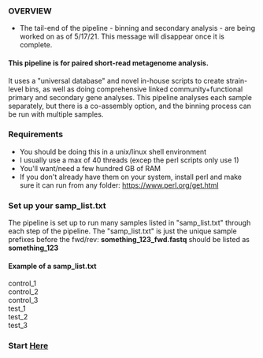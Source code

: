 ### OVERVIEW
* The tail-end of the pipeline - binning and secondary analysis - are being worked on as of 5/17/21. This message will disappear once it is complete.
#### This pipeline is for paired short-read metagenome analysis.<br>
It uses a "universal database" and novel in-house scripts to create strain-level bins, as well as doing comprehensive linked community+functional primary and secondary gene analyses. This pipeline analyses each sample separately, but there is a co-assembly option, and the binning process can be run with multiple samples.

### Requirements
 * You should be doing this in a unix/linux shell environment
 * I usually use a max of 40 threads (excep the perl scripts only use 1)
 * You'll want/need a few hundred GB of RAM
 * If you don't already have them on your system, install perl and make sure it can run from any folder: https://www.perl.org/get.html

### Set up your samp_list.txt
The pipeline is set up to run many samples listed in "samp_list.txt" through each step of the pipeline. 
The "samp_list.txt" is just the unique sample prefixes before the fwd/rev: **something_123_fwd.fastq** should be listed as **something_123**
#### Example of a samp_list.txt
control_1<br>
control_2<br>
control_3<br>
test_1<br>
test_2<br>
test_3<br>

### Start [Here](https://github.com/TealFurnholm/Teals_Strain-Level_Metagenome_Pipeline/wiki)
